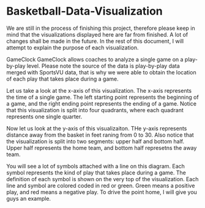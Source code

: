 # Basketball-Data-Visualization
We are still in the process of finishing this project, therefore please keep in mind that the visualizations displayed here are far from finished. A lot of changes shall be made in the future. In the rest of this document, I will attempt to explain the purpose of each visualization. 


GameClock
  GameClock allows coaches to analyze a single game on a play-by-play level. Please note the source of the data is play-by-play data merged with SportsVU data, that is why we were able to obtain the location of each play that takes place during a game.
  
  Let us take a look at the x-axis of this visualization. The x-axis represents the time of a single game. The left starting point represents the beginning of a game, and the right ending point represents the ending of a game. Notice that this visualization is split into four quadrants, where each quadrant represents one single quarter. 
  
  Now let us look at the y-axis of this visualizaiton. THe y-axis represents distance away from the basket in feet raning from 0 to 30. Also notice that the visualization is split into two segments: upper half and bottom half. Upper half represents the home team, and bottom half represetns the away team. 
  
  You will see a lot of symbols attached with a line on this diagram. Each symbol represents the kind of play that takes place during a game. The definition of each symbol is shown on the very top of the visualization. Each line and symbol are colored coded in red or green. Green means a positive play, and red means a negative play. To drive the point home, I will give you guys an example. 
  
  
  
  


